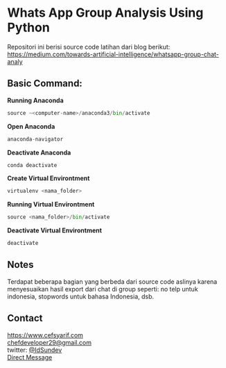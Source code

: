 # Whats App Group Analysis Using Python

Repositori ini berisi source code latihan dari blog berikut:
https://medium.com/towards-artificial-intelligence/whatsapp-group-chat-analy

## Basic Command:

**Running Anaconda**
```python
source ~<computer-name>/anaconda3/bin/activate
```
**Open Anaconda**
```python
anaconda-navigator
```
**Deactivate Anaconda**
```python
conda deactivate
```
**Create Virtual Environtment**
```python
virtualenv <nama_folder>
```
**Running Virtual Environtment**
```python
source <nama_folder>/bin/activate
```
**Deactivate Virtual Environtment**
```python
deactivate
```
## Notes
Terdapat beberapa bagian yang berbeda dari source code aslinya karena menyesuaikan hasil export dari chat di group seperti: no telp untuk indonesia, stopwords untuk bahasa Indonesia, dsb.

## Contact
https://www.cefsyarif.com <br/>
chefdeveloper29@gmail.com <br/>
twitter: [@IdSundev](https://twitter.com/IdSundev) <br/>
[Direct Message](https://wa.me/+6287730217935)
